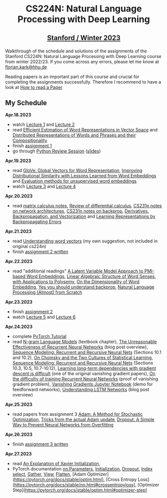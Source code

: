 # <p align="center">CS224N: Natural Language Processing with Deep Learning</p>
## <p align="center">[Stanford / Winter 2023](http://web.stanford.edu/class/cs224n/index.html)</p>
Walkthrough of the schedule and solutions of the assignments of the Stanford CS224N: Natural Language Processing with Deep Learning course from winter 2022/23. If you come across any errors, please let me know at florian.kark@hhu.de

Reading papers is an important part of this course and crucial for completing the assignments successfully. Therefore I recommend to have a look at [How to read a Paper](https://web.stanford.edu/class/ee384m/Handouts/HowtoReadPaper.pdf)

## My Schedule

**Apr.18.2023**
- watch [Lecture 1](https://youtu.be/rmVRLeJRkl4) and [Lecture 2](https://youtu.be/gqaHkPEZAew)
- read [Efficient Estimation of Word Representations in Vector Space](http://arxiv.org/pdf/1301.3781.pdf) and [Distributed Representations of Words and Phrases and their Compositionality](http://papers.nips.cc/paper/5021-distributed-representations-of-words-and-phrases-and-their-compositionality.pdf)
- finish [assignment 1](https://github.com/floriankark/cs224n-win2223/tree/main/a1)
- go through [Python Review Session](https://colab.research.google.com/drive/1hxWtr98jXqRDs_rZLZcEmX_hUcpDLq6e?usp=sharing) ([slides](http://web.stanford.edu/class/cs224n/readings/cs224n-python-review-2023.pdf))
 
 **Apr.19.2023**
- read [GloVe: Global Vectors for Word Representation](https://nlp.stanford.edu/pubs/glove.pdf), [Improving Distributional Similarity with Lessons Learned from Word Embeddings](http://www.aclweb.org/anthology/Q15-1016) and [Evaluation methods for unsupervised word embeddings](http://www.aclweb.org/anthology/D15-1036)
- watch [Lecture 3](https://youtu.be/X0Jw4kgaFlg) and [Lecture 4](https://youtu.be/PSGIodTN3KE)

 **Apr.20.2023**
- read [matrix calculus notes](http://web.stanford.edu/class/cs224n/readings/gradient-notes.pdf), [Review of differential calculus](http://web.stanford.edu/class/cs224n/readings/review-differential-calculus.pdf), [CS231n notes on network architectures](http://cs231n.github.io/neural-networks-1/), [CS231n notes on backprop](http://cs231n.github.io/optimization-2/), [Derivatives, Backpropagation, and Vectorization](http://cs231n.stanford.edu/handouts/derivatives.pdf) and [Learning Representations by Backpropagating Errors](http://www.iro.umontreal.ca/~vincentp/ift3395/lectures/backprop_old.pdf)

**Apr.21.2023**

- read [Understanding word vectors](https://gist.github.com/aparrish/2f562e3737544cf29aaf1af30362f469) (my own suggestion, not included in original cs224n)
- finish [assignment 2 written](https://github.com/floriankark/cs224n-win2223/tree/main/a2_written)

**Apr.22.2023**

- read "additional readings" [A Latent Variable Model Approach to PMI-based Word Embeddings](http://aclweb.org/anthology/Q16-1028), [Linear Algebraic Structure of Word Senses, with Applications to Polysemy](https://transacl.org/ojs/index.php/tacl/article/viewFile/1346/320), [On the Dimensionality of Word Embedding](https://papers.nips.cc/paper/7368-on-the-dimensionality-of-word-embedding.pdf), [Yes you should understand backprop](https://medium.com/@karpathy/yes-you-should-understand-backprop-e2f06eab496b), [Natural Language Processing (Almost) from Scratch](http://www.jmlr.org/papers/volume12/collobert11a/collobert11a.pdf)

**Apr.23.2023**

- finish [assignment 2](https://github.com/floriankark/cs224n-win2223/tree/main/a2)
- watch [Lecture 5](https://youtu.be/PLryWeHPcBs) and [Lecture 6](https://youtu.be/0LixFSa7yts)

**Apr.24.2023**

- complete [PyTorch Tutorial](https://colab.research.google.com/drive/13HGy3-uIIy1KD_WFhG4nVrxJC-3nUUkP?usp=sharing)
- read [N-gram Language Models](https://web.stanford.edu/~jurafsky/slp3/3.pdf) (textbook chapter), [The Unreasonable Effectiveness of Recurrent Neural Networks](http://karpathy.github.io/2015/05/21/rnn-effectiveness/) (blog post overview), [Sequence Modeling: Recurrent and Recursive Neural Nets](http://www.deeplearningbook.org/contents/rnn.html) (Sections 10.1 and 10.2), [On Chomsky and the Two Cultures of Statistical Learning](http://norvig.com/chomsky.html), [Sequence Modeling: Recurrent and Recursive Neural Nets](http://www.deeplearningbook.org/contents/rnn.html) (Sections 10.3, 10.5, 10.7-10.12), [Learning long-term dependencies with gradient descent is difficult](http://ai.dinfo.unifi.it/paolo//ps/tnn-94-gradient.pdf) (one of the original vanishing gradient papers), [On the difficulty of training Recurrent Neural Networks](https://arxiv.org/pdf/1211.5063.pdf) (proof of vanishing gradient problem), [Vanishing Gradients Jupyter Notebook](https://web.stanford.edu/class/archive/cs/cs224n/cs224n.1174/lectures/vanishing_grad_example.html) (demo for feedforward networks), [Understanding LSTM Networks](http://colah.github.io/posts/2015-08-Understanding-LSTMs/) (blog post overview) 

**Apr.25.2023**

- read papers from assignment 3 [Adam: A Method for Stochastic Optimization](https://arxiv.org/pdf/1412.6980.pdf), [Tricks from the actual Adam update](https://cs231n.github.io/neural-networks-3/#sgd), [Dropout: A Simple Way to Prevent Neural Networks from
Overfitting](https://www.cs.toronto.edu/~hinton/absps/JMLRdropout.pdf)

**Apr.26.2023**

- finish [assignment 3 written](https://github.com/floriankark/cs224n-win2223/tree/main/a3_written)

**Apr.27.2023**

- read [An Explanation of Xavier Initialization](https://andyljones.tumblr.com/post/110998971763/an-explanation-of-xavier-initialization), 
- PyTorch documentation [nn.Parameters](https://pytorch.org/docs/stable/nn.html#parameters), [Initialization](https://pytorch.org/docs/stable/nn.init.html), [Dropout](https://pytorch.org/docs/stable/nn.html#dropout-layers), [Index select](https://pytorch.org/docs/stable/torch.html#torch.index_select), [Gather](https://pytorch.org/docs/stable/torch.html#torch.gather), [View](https://pytorch.org/docs/stable/tensors.html#torch.Tensor.view), [Flatten](https://pytorch.org/docs/stable/generated/torch.flatten.html), [Adam Optimizer](https://pytorch.org/docs/stable/optim.html], [Cross Entropy Loss](https://pytorch.org/docs/stable/nn.html#crossentropyloss], [Optimizer Step](https://pytorch.org/docs/stable/optim.html#optimizer-step]
